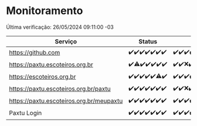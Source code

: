 # Monitoramento

Última verificação: 26/05/2024 09:11:00 -03

|Serviço|Status|Últimas 24h|
|---|---|---|
|https://github.com|<span title="2024-05-19: OK=24">✔️</span><span title="2024-05-20: OK=24">✔️</span><span title="2024-05-21: OK=24">✔️</span><span title="2024-05-22: OK=24">✔️</span><span title="2024-05-23: OK=24">✔️</span><span title="2024-05-24: OK=24">✔️</span><span title="2024-05-25: OK=13">✔️</span>|<span title="25/05/2024 10:06:00 -03 : 200">✔️</span><span title="25/05/2024 11:04:00 -03 : 200">✔️</span><span title="25/05/2024 12:06:00 -03 : 200">✔️</span><span title="25/05/2024 13:07:00 -03 : 200">✔️</span><span title="25/05/2024 14:07:00 -03 : 200">✔️</span><span title="25/05/2024 15:07:00 -03 : 200">✔️</span><span title="25/05/2024 16:03:00 -03 : 200">✔️</span><span title="25/05/2024 17:06:00 -03 : 200">✔️</span><span title="25/05/2024 18:04:00 -03 : 200">✔️</span><span title="25/05/2024 19:04:00 -03 : 200">✔️</span><span title="25/05/2024 20:06:00 -03 : 200">✔️</span><span title="25/05/2024 21:35:00 -03 : 200">✔️</span><span title="25/05/2024 22:54:00 -03 : 200">✔️</span><span title="25/05/2024 23:24:00 -03 : 200">✔️</span><span title="26/05/2024 00:07:00 -03 : 200">✔️</span><span title="26/05/2024 01:08:00 -03 : 200">✔️</span><span title="26/05/2024 02:06:00 -03 : 200">✔️</span><span title="26/05/2024 03:08:00 -03 : 200">✔️</span><span title="26/05/2024 04:06:00 -03 : 200">✔️</span><span title="26/05/2024 05:08:00 -03 : 200">✔️</span><span title="26/05/2024 06:06:00 -03 : 200">✔️</span><span title="26/05/2024 07:07:00 -03 : 200">✔️</span><span title="26/05/2024 08:03:00 -03 : 200">✔️</span><span title="26/05/2024 09:10:00 -03 : 200">✔️</span>|
|https://paxtu.escoteiros.org.br|<span title="2024-05-19: OK=24">✔️</span><span title="2024-05-20: OK=23, Falhas=1">⚠️</span><span title="2024-05-21: OK=24">✔️</span><span title="2024-05-22: OK=24">✔️</span><span title="2024-05-23: OK=24">✔️</span><span title="2024-05-24: OK=24">✔️</span><span title="2024-05-25: OK=13">✔️</span>|<span title="25/05/2024 10:06:00 -03 : 200">✔️</span><span title="25/05/2024 11:04:00 -03 : 200">✔️</span><span title="25/05/2024 12:06:00 -03 : 0">❌</span><span title="25/05/2024 13:07:00 -03 : 200">✔️</span><span title="25/05/2024 14:07:00 -03 : 200">✔️</span><span title="25/05/2024 15:07:00 -03 : 200">✔️</span><span title="25/05/2024 16:03:00 -03 : 200">✔️</span><span title="25/05/2024 17:06:00 -03 : 200">✔️</span><span title="25/05/2024 18:04:00 -03 : 200">✔️</span><span title="25/05/2024 19:04:00 -03 : 200">✔️</span><span title="25/05/2024 20:06:00 -03 : 200">✔️</span><span title="25/05/2024 21:35:00 -03 : 200">✔️</span><span title="25/05/2024 22:54:00 -03 : 200">✔️</span><span title="25/05/2024 23:24:00 -03 : 200">✔️</span><span title="26/05/2024 00:07:00 -03 : 200">✔️</span><span title="26/05/2024 01:08:00 -03 : 200">✔️</span><span title="26/05/2024 02:06:00 -03 : 200">✔️</span><span title="26/05/2024 03:08:00 -03 : 200">✔️</span><span title="26/05/2024 04:06:00 -03 : 200">✔️</span><span title="26/05/2024 05:08:00 -03 : 200">✔️</span><span title="26/05/2024 06:06:00 -03 : 200">✔️</span><span title="26/05/2024 07:07:00 -03 : 200">✔️</span><span title="26/05/2024 08:03:00 -03 : 200">✔️</span><span title="26/05/2024 09:10:00 -03 : 200">✔️</span>|
|https://escoteiros.org.br|<span title="2024-05-19: OK=24">✔️</span><span title="2024-05-20: OK=24">✔️</span><span title="2024-05-21: OK=24">✔️</span><span title="2024-05-22: OK=24">✔️</span><span title="2024-05-23: OK=24">✔️</span><span title="2024-05-24: OK=23, Falhas=1">⚠️</span><span title="2024-05-25: OK=13">✔️</span>|<span title="25/05/2024 10:06:00 -03 : 200">✔️</span><span title="25/05/2024 11:04:00 -03 : 200">✔️</span><span title="25/05/2024 12:06:00 -03 : 200">✔️</span><span title="25/05/2024 13:07:00 -03 : 200">✔️</span><span title="25/05/2024 14:07:00 -03 : 200">✔️</span><span title="25/05/2024 15:07:00 -03 : 200">✔️</span><span title="25/05/2024 16:03:00 -03 : 200">✔️</span><span title="25/05/2024 17:06:00 -03 : 200">✔️</span><span title="25/05/2024 18:04:00 -03 : 200">✔️</span><span title="25/05/2024 19:04:00 -03 : 200">✔️</span><span title="25/05/2024 20:06:00 -03 : 200">✔️</span><span title="25/05/2024 21:35:00 -03 : 200">✔️</span><span title="25/05/2024 22:54:00 -03 : 200">✔️</span><span title="25/05/2024 23:24:00 -03 : 200">✔️</span><span title="26/05/2024 00:07:00 -03 : 200">✔️</span><span title="26/05/2024 01:08:00 -03 : 200">✔️</span><span title="26/05/2024 02:06:00 -03 : 200">✔️</span><span title="26/05/2024 03:08:00 -03 : 200">✔️</span><span title="26/05/2024 04:06:00 -03 : 200">✔️</span><span title="26/05/2024 05:08:00 -03 : 200">✔️</span><span title="26/05/2024 06:06:00 -03 : 200">✔️</span><span title="26/05/2024 07:07:00 -03 : 0">❌</span><span title="26/05/2024 08:03:00 -03 : 200">✔️</span><span title="26/05/2024 09:10:00 -03 : 200">✔️</span>|
|https://paxtu.escoteiros.org.br/paxtu|<span title="2024-05-19: OK=24">✔️</span><span title="2024-05-20: OK=24">✔️</span><span title="2024-05-21: OK=24">✔️</span><span title="2024-05-22: OK=24">✔️</span><span title="2024-05-23: OK=24">✔️</span><span title="2024-05-24: OK=24">✔️</span><span title="2024-05-25: OK=13">✔️</span>|<span title="25/05/2024 10:06:00 -03 : 200">✔️</span><span title="25/05/2024 11:04:00 -03 : 200">✔️</span><span title="25/05/2024 12:06:00 -03 : 0">❌</span><span title="25/05/2024 13:07:00 -03 : 200">✔️</span><span title="25/05/2024 14:07:00 -03 : 200">✔️</span><span title="25/05/2024 15:07:00 -03 : 200">✔️</span><span title="25/05/2024 16:03:00 -03 : 200">✔️</span><span title="25/05/2024 17:06:00 -03 : 200">✔️</span><span title="25/05/2024 18:04:00 -03 : 200">✔️</span><span title="25/05/2024 19:04:00 -03 : 200">✔️</span><span title="25/05/2024 20:06:00 -03 : 200">✔️</span><span title="25/05/2024 21:35:00 -03 : 200">✔️</span><span title="25/05/2024 22:54:00 -03 : 200">✔️</span><span title="25/05/2024 23:24:00 -03 : 200">✔️</span><span title="26/05/2024 00:07:00 -03 : 200">✔️</span><span title="26/05/2024 01:08:00 -03 : 200">✔️</span><span title="26/05/2024 02:06:00 -03 : 200">✔️</span><span title="26/05/2024 03:08:00 -03 : 200">✔️</span><span title="26/05/2024 04:06:00 -03 : 200">✔️</span><span title="26/05/2024 05:08:00 -03 : 200">✔️</span><span title="26/05/2024 06:06:00 -03 : 200">✔️</span><span title="26/05/2024 07:07:00 -03 : 200">✔️</span><span title="26/05/2024 08:03:00 -03 : 200">✔️</span><span title="26/05/2024 09:11:00 -03 : 200">✔️</span>|
|https://paxtu.escoteiros.org.br/meupaxtu|<span title="2024-05-19: OK=24">✔️</span><span title="2024-05-20: OK=24">✔️</span><span title="2024-05-21: OK=24">✔️</span><span title="2024-05-22: OK=24">✔️</span><span title="2024-05-23: OK=24">✔️</span><span title="2024-05-24: OK=24">✔️</span><span title="2024-05-25: OK=13">✔️</span>|<span title="25/05/2024 10:06:00 -03 : 200">✔️</span><span title="25/05/2024 11:04:00 -03 : 200">✔️</span><span title="25/05/2024 12:06:00 -03 : 200">✔️</span><span title="25/05/2024 13:07:00 -03 : 200">✔️</span><span title="25/05/2024 14:07:00 -03 : 200">✔️</span><span title="25/05/2024 15:07:00 -03 : 200">✔️</span><span title="25/05/2024 16:03:00 -03 : 200">✔️</span><span title="25/05/2024 17:06:00 -03 : 200">✔️</span><span title="25/05/2024 18:04:00 -03 : 200">✔️</span><span title="25/05/2024 19:04:00 -03 : 200">✔️</span><span title="25/05/2024 20:06:00 -03 : 200">✔️</span><span title="25/05/2024 21:35:00 -03 : 200">✔️</span><span title="25/05/2024 22:54:00 -03 : 200">✔️</span><span title="25/05/2024 23:24:00 -03 : 200">✔️</span><span title="26/05/2024 00:07:00 -03 : 200">✔️</span><span title="26/05/2024 01:08:00 -03 : 200">✔️</span><span title="26/05/2024 02:06:00 -03 : 200">✔️</span><span title="26/05/2024 03:08:00 -03 : 200">✔️</span><span title="26/05/2024 04:06:00 -03 : 200">✔️</span><span title="26/05/2024 05:08:00 -03 : 200">✔️</span><span title="26/05/2024 06:06:00 -03 : 200">✔️</span><span title="26/05/2024 07:07:00 -03 : 200">✔️</span><span title="26/05/2024 08:03:00 -03 : 200">✔️</span><span title="26/05/2024 09:11:00 -03 : 200">✔️</span>|
|Paxtu Login|<span title="2024-05-19: OK=24">✔️</span><span title="2024-05-20: OK=24">✔️</span><span title="2024-05-21: OK=24">✔️</span><span title="2024-05-22: OK=24">✔️</span><span title="2024-05-23: OK=24">✔️</span><span title="2024-05-24: OK=24">✔️</span><span title="2024-05-25: OK=13">✔️</span>|<span title="25/05/2024 10:06:00 -03 : 200">✔️</span><span title="25/05/2024 11:04:00 -03 : 200">✔️</span><span title="25/05/2024 12:06:00 -03 : 200">✔️</span><span title="25/05/2024 13:07:00 -03 : 200">✔️</span><span title="25/05/2024 14:07:00 -03 : 200">✔️</span><span title="25/05/2024 15:07:00 -03 : 200">✔️</span><span title="25/05/2024 16:03:00 -03 : 200">✔️</span><span title="25/05/2024 17:06:00 -03 : 200">✔️</span><span title="25/05/2024 18:04:00 -03 : 200">✔️</span><span title="25/05/2024 19:04:00 -03 : 200">✔️</span><span title="25/05/2024 20:06:00 -03 : 200">✔️</span><span title="25/05/2024 21:35:00 -03 : 200">✔️</span><span title="25/05/2024 22:54:00 -03 : 200">✔️</span><span title="25/05/2024 23:24:00 -03 : 200">✔️</span><span title="26/05/2024 00:07:00 -03 : 200">✔️</span><span title="26/05/2024 01:08:00 -03 : 200">✔️</span><span title="26/05/2024 02:06:00 -03 : 200">✔️</span><span title="26/05/2024 03:08:00 -03 : 200">✔️</span><span title="26/05/2024 04:06:00 -03 : 200">✔️</span><span title="26/05/2024 05:08:00 -03 : 200">✔️</span><span title="26/05/2024 06:06:00 -03 : 200">✔️</span><span title="26/05/2024 07:07:00 -03 : 200">✔️</span><span title="26/05/2024 08:03:00 -03 : 200">✔️</span><span title="26/05/2024 09:11:00 -03 : 200">✔️</span>|
